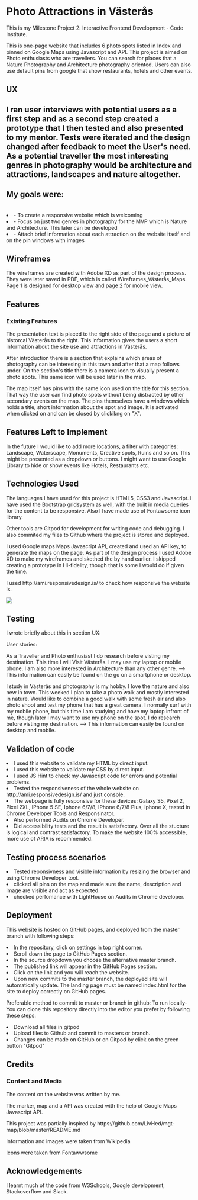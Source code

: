 <h1>Photo Attractions in Västerås</h1>
<p>This is my Milestone Project 2: Interactive Frontend Development - Code Institute.</p>

<p>This is one-page website that includes 6 photo spots listed in Index and pinned on Google Maps using Javascript and API. This project is aimed on Photo enthusiasts who are travellers. You can search for places that a Nature Photography and Architecture photography oriented. Users can also use default pins from google that show restaurants, hotels and other events.</p>

<h2>UX<h2>
<p>I ran user interviews with potential users as a first step and as a second step created a prototype that I then tested and also presented to my mentor. Tests were iterated and the design changed after feedback to meet the User's need. As a potential traveller the most interesting genres in photography would be architecture and attractions, landscapes and nature altogether.</p> 

<h2>My goals were:</h2><br>
<li>- To create a responsive website which is welcoming</li>
<li>- Focus on just two genres in photography for the MVP which is Nature and Architecture. This later can be developed</li>
<li>- Attach brief information about each attraction on the website itself and on the pin windows with images</li>

<h2>Wireframes</h2>
<p>The wireframes are created with Adobe XD as part of the design process. They were later saved in PDF, which is called Wireframes_Västerås_Maps. Page 1 is designed for desktop view and page 2 for mobile view.</p>

<h2>Features</h2>
<h3>Existing Features</h3>
<p>The presentation text is placed to the right side of the page and a picture of historcal Västerås to the right. This information gives the users a short information about the site use and attractions in Västerås. </p>

<p>After introduction there is a section that explains which areas of photography can be interesing in this town and after that a map follows under. On the section's title there is a camera icon to visually present a photo spots. This same icon will be used later in the map.</p>

<p>The map itself has pins with the same icon used on the title for this section. That way the user can find photo spots without being distracted by other secondary events on the map. The pins themselves have a windows which holds a title, short information about the spot and image. It is activated when clicked on and can be closed by clickikng on "X".</p>

<h2>Features Left to Implement</h2>
<p>In the future I would like to add more locations, a filter with categories: Landscape, Waterscape, Monuments, Creative spots, Ruins and so on. This might be presented as a dropdown or buttons. I might want to use Google Library to hide or show events like Hotels, Restaurants etc.</p>

<h2>Technologies Used</h2>
<p>The languages I have used for this project is HTML5, CSS3 and Javascript. I have used the Bootstrap gridsystem as well, with the built in media queries for the content to be responsive. Also I have made use of Fontawsome icon library.</p>

<p>Other tools are Gitpod for development for writing code and debugging. I also commited my files to Github where the project is stored and deployed.</p>

<p>I used Google maps Maps Javascript API, created and used an API key, to generate the maps on the page.
As part of the design process I used Adobe XD to make my wireframes and skethed the by hand earlier. I skipped creating a prototype in Hi-fidelity, though that is some I would do if given the time.</p>
  
<p>I used http://ami.responsivedesign.is/ to check how responsive the website is.</p>
<img src="https://github.com/VictoriaBC/vasterasmaps-2/blob/master/Screen%20Shot%202020-03-08%20at%2014.13.50.png">

<h2>Testing</h2>
<p>I wrote briefly about this in section UX:</p>

<p>User stories:</p>
<p>As a Traveller and Photo enthusiast I do research before visting my destination. This time I will Visit Västerås. I may use my laptop or mobile phone. I am also more interested in Architecture than any other genre. --> This information can easily be found on the go on a smartphone or desktop.</p>

<p>I study in Västerås and photography is my hobby. I love the nature and also new in town. This weeked I plan to take a photo walk and mostly interested in nature. Would like to combine a good walk with some fresh air and also photo shoot and test my phone that has a great camera. I normally surf with my mobile phone, but this time I am studying and have my laptop infront of me, though later I may want to use my phone on the spot. I do research before visting my destination. --> This information can easily be found on desktop and mobile.</p>

<h2>Validation of code</h2>
<li>I used this website to validate my HTML by direct input.</li>
<li>I used this website to validate my CSS by direct input.</li>
<li>I used JS Hint to check my Javascript code for errors and potential problems.</li>
<li>Tested the responsiveness of the whole website on http://ami.responsivedesign.is/ and just console. </li>
<li>The webpage is fully responsive for these devices: Galaxy S5, Pixel 2, Pixel 2XL, IPhone 5 SE, Iphone 6/7/8, IPhone 6/7/8 Plus, Iphone X, tested in Chrome Developer Tools and Responsinator. </li>
<li>Also performed Audits on Chrome Developer.</li>
<li>Did accessibility tests and the result is satisfactory. Over all the stucture is logical and contrast satisfactory. To make the website 100% accessible, more use of ARIA is recommended.</li>

<h2>Testing process scenarios</h2>
<li>Tested reponsivness and visible information by resizing the browser and using Chrome Developer tool.</li>
<li>clicked all pins on the map and made sure the name, description and image are visible and act as expected.</li> 
<li>checked perfomance with LightHouse on Audits in Chrome developer.</li>


<h2>Deployment</h2>
<p>This website is hosted on GitHub pages, and deployed from the master branch with following steps:</p>

<li>In the repository, click on settings in top right corner.</li>
<li>Scroll down the page to GitHub Pages section.</li>
<li>In the source dropdown you choose the alternative master branch.</li>
<li>The published link will appear in the GitHub Pages section.</li>
<li>Click on the link and you will reach the website.</li>
<li>Upon new commits to the master branch, the deployed site will automatically update. The landing page must be named index.html for the site to deploy correctly on GitHub pages.</li>

<p> Preferable method to commit to master or branch in github: To run locally- You can clone this repository directly into the editor you prefer by following these steps:
<li>Download all files in gitpod</li>
<li>Upload files to Github and commit to masters or branch.</li>
<li>Changes can be made on GitHub or on Gitpod by click on the green button "Gitpod"</li></p>

<h2>Credits</h2>
<h3>Content and Media</h3>
<p>The content on the website was written by me.</p>
<p>The marker, map and a API was created with the help of Google Maps Javascript API.</p>
<p>This project was partially inspired by https://github.com/LivHed/mgt-map/blob/master/README.md</p>
<p>Information and images were taken from Wikipedia</p>
<p>Icons were taken from Fontawwsome</p>

<h2>Acknowledgements</h2>
<p>I learnt much of the code from W3Schools, Google development, Stackoverflow and Slack.</p>
